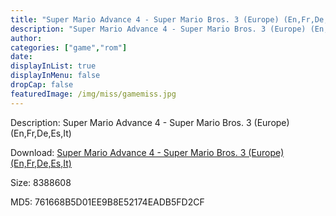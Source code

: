 ```yaml
---
title: "Super Mario Advance 4 - Super Mario Bros. 3 (Europe) (En,Fr,De,Es,It)"
description: "Super Mario Advance 4 - Super Mario Bros. 3 (Europe) (En,Fr,De,Es,It)"
author: 
categories: ["game","rom"]
date: 
displayInList: true
displayInMenu: false
dropCap: false
featuredImage: /img/miss/gamemiss.jpg
---
```


Description: Super Mario Advance 4 - Super Mario Bros. 3 (Europe) (En,Fr,De,Es,It)

Download: <a style="text-decoration:underline;" href="https://mega.nz/#!HCQCFaKY!UoTzWwVSi8tV5plZJ8TkISdTTYlJit4AYKLr2ij9GT8" target = "_blank" rel = "nofollow" > Super Mario Advance 4 - Super Mario Bros. 3 (Europe) (En,Fr,De,Es,It)</a>

Size: 8388608

MD5: 761668B5D01EE9B8E52174EADB5FD2CF

